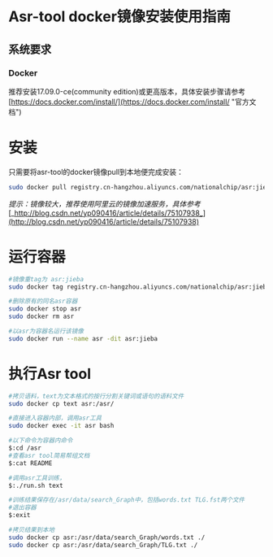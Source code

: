 # Asr-tool docker镜像安装使用指南

## 系统要求

### Docker

推荐安装17.09.0-ce\(community edition\)或更高版本，具体安装步骤请参考[https://docs.docker.com/install/](https://docs.docker.com/install/ "官方文档")

# 安装

只需要将asr-tool的docker镜像pull到本地便完成安装：

```bash
sudo docker pull registry.cn-hangzhou.aliyuncs.com/nationalchip/asr:jieba
```

_提示：镜像较大，推荐使用阿里云的镜像加速服务，具体参考_[_http://blog.csdn.net/yp090416/article/details/75107938_](http://blog.csdn.net/yp090416/article/details/75107938)

# 运行容器

```bash
#镜像重tag为 asr:jieba
sudo docker tag registry.cn-hangzhou.aliyuncs.com/nationalchip/asr:jieba asr:jieba 

#删除原有的同名asr容器
sudo docker stop asr
sudo docker rm asr

#以asr为容器名运行该镜像
sudo docker run --name asr -dit asr:jieba

```

# 执行Asr tool

```bash
#拷贝语料，text为文本格式的按行分割关键词或语句的语料文件
sudo docker cp text asr:/asr/

#直接进入容器内部，调用asr工具
sudo docker exec -it asr bash

#以下命令为容器内命令
$:cd /asr
#查看asr tool简易帮组文档
$:cat README

#调用asr工具训练，
$:./run.sh text

#训练结果保存在/asr/data/search_Graph中，包括words.txt TLG.fst两个文件
#退出容器
$:exit

#拷贝结果到本地
sudo docker cp asr:/asr/data/search_Graph/words.txt ./
sudo docker cp asr:/asr/data/search_Graph/TLG.txt ./

```



